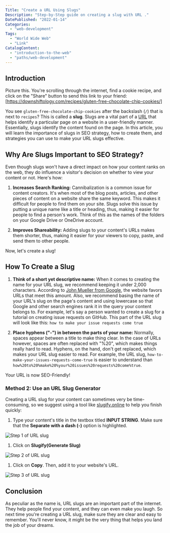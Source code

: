 ```yaml
---
Title: "Create a URL Using Slugs"
Description: "Step-by-Step guide on creating a slug with URL ."
DatePublished: "2022-01-14"
Categories:
  - "web-development"
Tags:
  - "World Wide Web"
  - "Link"
CatalogContent:
  - "introduction-to-the-web"
  - "paths/web-development"
---
```


[https://downshiftology.com/recipes/gluten-free-chocolate-chip-cookies/]: https://downshiftology.com/recipes/gluten-free-chocolate-chip-cookies/
[URL]: https://www.codecademy.com/resources/docs/general/url
[slugify.online]: https://slugify.online/

[Step 1 of URL slug]: https://github.com/Codecademy/ugc/main/content/christine_belzie/step1-of-slug.png
[Step 2 of URL slug]: https://github.com/Codecademy/ugc/main/content/christine_belzie/step2-of-slug.png
[Step 3 of URL slug]: https://github.com/Codecademy/ugc/main/content/christine_belzie/step3-of-slug.png

## Introduction

Picture this. You're scrolling through the internet, find a cookie recipe, and click on the "Share" button to send this link to your friend:
[https://downshiftology.com/recipes/gluten-free-chocolate-chip-cookies/]

You see `gluten-free-chocolate-chip-cookies` after the backslash (`/`) that is next to `recipes`? This is called a **slug**. Slugs are a vital part of a [URL] that helps identify a particular page on a website in a user-friendly manner. Essentially, slugs identify the content found on the page. In this article, you will learn the importance of slugs in SEO strategy, how to create them, and strategies you can use to make your URL slugs effective.

## Why Are Slugs Important to SEO Strategy?

Even though slugs won't have a direct impact on how your content ranks on the web, they do influence a visitor's decision on whether to view your content or not. Here's how:

1. **Increases Search Ranking:** Cannibalization is a common issue for content creators. It's when most of the blog posts, articles, and other pieces of content on a website share the same keyword. This makes it difficult for people to find them on your site. Slugs solve this issue by putting a unique name like a title or heading, thus, making it easier for people to find a person's work. Think of this as the names of the folders on your Google Drive or OneDrive account.

2. **Improves Shareability:** Adding slugs to your content's URLs makes them shorter, thus, making it easier for your viewers to copy, paste, and send them to other people.

Now, let's create a slug!

## How To Create a Slug

1. **Think of a short yet descriptive name:**  When it comes to creating the name for your URL slug, we recommend keeping it under 2,000 characters. According to [John Mueller from Google](https://www.seroundtable.com/google-url-characters-18219.html), the website favors URLs that meet this amount.  Also, we recommend basing the name of your URL's slug on the page's content and using lowercase so that Google and other search engines rank it in the query your content belongs to.  For example, let's say a person wanted to create a slug for a tutorial on creating issue requests on GitHub. This part of the URL slug will look like this:
   `how to make your issue requests come true`

2. **Place hyphens ("-") in between the parts of your name:**  Normally, spaces appear between a title to make thing clear. In the case of URLs however, spaces are often replaced with  "%20", which makes things really hard to read. Hyphens, on the hand, don't get replaced, which makes your URL slug easier to read. For example, the URL slug, `how-to-make-your-issues-requests-come-true` is easier to understand than `how%20to%20%make%20%your%20issues%20requests%20come%true`.

Your URL is now SEO-Friendly!

### Method 2: Use an URL Slug Generator

Creating a URL slug for your content can sometimes very be time-consuming, so we suggest using a tool like [slugify.online] to help you finish quickly:

1. Type your content's title in the textbox titled **INPUT STRING**. Make sure that the **Separate with a dash (-)** option is highlighted.

![Step 1 of URL slug]

 1. Click on **Slugify(Generate Slug)**

![Step 2 of URL slug]

1. Click on **Copy**. Then, add it to your website's URL.

![Step 3 of URL slug]

## Conclusion

As peculiar as the name is, URL slugs are an important part of the internet. They help people find your content, and they can even make you laugh. So next time you're creating a URL slug, make sure they are clear and easy to remember. You'll never know, it might be the very thing that helps you land the job of your dreams.
